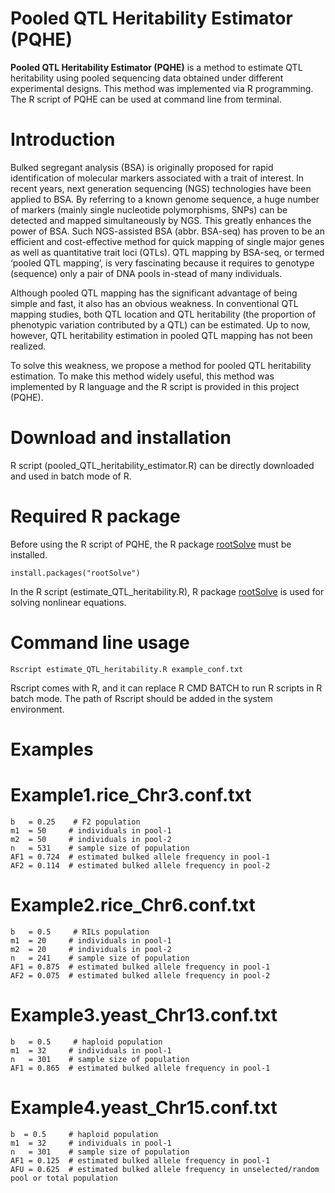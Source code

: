 # Pooled QTL Heritability Estimator (PQHE)
**Pooled QTL Heritability Estimator (PQHE)** is a method to estimate QTL heritability using pooled sequencing data obtained under different experimental designs. This method was implemented via R programming. The R script of PQHE can be used at command line from terminal.

# Introduction
Bulked segregant analysis (BSA) is originally proposed for rapid identification of molecular markers associated with a trait of interest. In recent years, next generation sequencing (NGS) technologies have been applied to BSA. By referring to a known genome sequence, a huge number of markers (mainly single nucleotide polymorphisms, SNPs) can be detected and mapped simultaneously by NGS. This greatly enhances the power of BSA. Such NGS-assisted BSA (abbr. BSA-seq) has proven to be an efficient and cost-effective method for quick mapping of single major genes as well as quantitative trait loci (QTLs). QTL mapping by BSA-seq, or termed ‘pooled QTL mapping’, is very fascinating because it requires to genotype (sequence) only a pair of DNA pools in-stead of many individuals. 

Although pooled QTL mapping has the significant advantage of being simple and fast, it also has an obvious weakness. In conventional QTL mapping studies, both QTL location and QTL heritability (the proportion of phenotypic variation contributed by a QTL) can be estimated. Up to now, however, QTL heritability estimation in pooled QTL mapping has not been realized.

To solve this weakness, we propose a method for pooled QTL heritability estimation. To make this method widely useful, this method was implemented by R language and the R script is provided in this project (PQHE).

# Download and installation
R script (pooled_QTL_heritability_estimator.R) can be directly downloaded and used in batch mode of R.

# Required R package
Before using the R script of PQHE, the R package [rootSolve](https://cran.r-project.org/web/packages/rootSolve) must be installed.

    install.packages("rootSolve")

In the R script (estimate_QTL_heritability.R), R package [rootSolve](https://cran.r-project.org/web/packages/rootSolve) is used for solving nonlinear equations.

# Command line usage

    Rscript estimate_QTL_heritability.R example_conf.txt

Rscript comes with R, and it can replace R CMD BATCH to run R scripts in R batch mode. The path of Rscript should be added in the system environment.

# Examples
# Example1.rice_Chr3.conf.txt
    b   = 0.25    # F2 population
    m1  = 50     # individuals in pool-1
    m2  = 50     # individuals in pool-2
    n   = 531    # sample size of population 
    AF1 = 0.724  # estimated bulked allele frequency in pool-1
    AF2 = 0.114  # estimated bulked allele frequency in pool-2


# Example2.rice_Chr6.conf.txt
    b   = 0.5     # RILs population
    m1  = 20     # individuals in pool-1
    m2  = 20     # individuals in pool-2
    n   = 241    # sample size of population 
    AF1 = 0.875  # estimated bulked allele frequency in pool-1
    AF2 = 0.075  # estimated bulked allele frequency in pool-2


# Example3.yeast_Chr13.conf.txt
    b   = 0.5     # haploid population
    m1  = 32     # individuals in pool-1
    n   = 301    # sample size of population 
    AF1 = 0.865  # estimated bulked allele frequency in pool-1



# Example4.yeast_Chr15.conf.txt
    b  = 0.5     # haploid population
    m1  = 32     # individuals in pool-1
    n   = 301    # sample size of population 
    AF1 = 0.125  # estimated bulked allele frequency in pool-1
    AFU = 0.625  # estimated bulked allele frequency in unselected/random pool or total population

